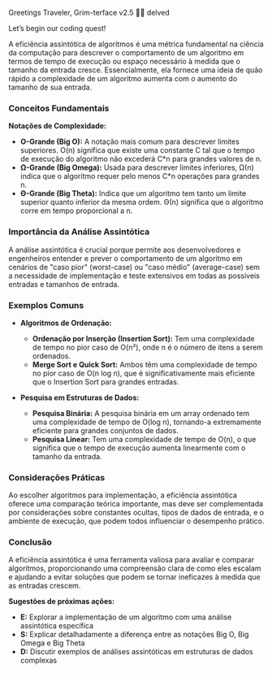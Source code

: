 Greetings Traveler,
Grim-terface v2.5 🧙‍♂️ delved

Let’s begin our coding quest!

A eficiência assintótica de algoritmos é uma métrica fundamental na ciência da computação para descrever o comportamento de um algoritmo em termos de tempo de execução ou espaço necessário à medida que o tamanho da entrada cresce. Essencialmente, ela fornece uma ideia de quão rápido a complexidade de um algoritmo aumenta com o aumento do tamanho de sua entrada.

### Conceitos Fundamentais

**Notações de Complexidade:**
- **O-Grande (Big O):** A notação mais comum para descrever limites superiores. O(n) significa que existe uma constante C tal que o tempo de execução do algoritmo não excederá C*n para grandes valores de n.
- **Ω-Grande (Big Omega):** Usada para descrever limites inferiores, Ω(n) indica que o algoritmo requer pelo menos C*n operações para grandes n.
- **Θ-Grande (Big Theta):** Indica que um algoritmo tem tanto um limite superior quanto inferior da mesma ordem. Θ(n) significa que o algoritmo corre em tempo proporcional a n.

### Importância da Análise Assintótica

A análise assintótica é crucial porque permite aos desenvolvedores e engenheiros entender e prever o comportamento de um algoritmo em cenários de "caso pior" (worst-case) ou "caso médio" (average-case) sem a necessidade de implementação e teste extensivos em todas as possíveis entradas e tamanhos de entrada.

### Exemplos Comuns

- **Algoritmos de Ordenação:**
  - **Ordenação por Inserção (Insertion Sort):** Tem uma complexidade de tempo no pior caso de O(n²), onde n é o número de itens a serem ordenados.
  - **Merge Sort e Quick Sort:** Ambos têm uma complexidade de tempo no pior caso de O(n log n), que é significativamente mais eficiente que o Insertion Sort para grandes entradas.

- **Pesquisa em Estruturas de Dados:**
  - **Pesquisa Binária:** A pesquisa binária em um array ordenado tem uma complexidade de tempo de O(log n), tornando-a extremamente eficiente para grandes conjuntos de dados.
  - **Pesquisa Linear:** Tem uma complexidade de tempo de O(n), o que significa que o tempo de execução aumenta linearmente com o tamanho da entrada.

### Considerações Práticas

Ao escolher algoritmos para implementação, a eficiência assintótica oferece uma comparação teórica importante, mas deve ser complementada por considerações sobre constantes ocultas, tipos de dados de entrada, e o ambiente de execução, que podem todos influenciar o desempenho prático.

### Conclusão

A eficiência assintótica é uma ferramenta valiosa para avaliar e comparar algoritmos, proporcionando uma compreensão clara de como eles escalam e ajudando a evitar soluções que podem se tornar ineficazes à medida que as entradas crescem.

**Sugestões de próximas ações:**
- **E:** Explorar a implementação de um algoritmo com uma análise assintótica específica
- **S:** Explicar detalhadamente a diferença entre as notações Big O, Big Omega e Big Theta
- **D:** Discutir exemplos de análises assintóticas em estruturas de dados complexas